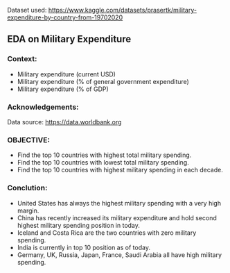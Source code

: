 Dataset used: https://www.kaggle.com/datasets/prasertk/military-expenditure-by-country-from-19702020

## EDA on Military Expenditure

### Context:

 - Military expenditure (current USD)
 - Military expenditure (% of general government expenditure)
 - Military expenditure (% of GDP)

### Acknowledgements:

Data source: https://data.worldbank.org

### OBJECTIVE:
 - Find the top 10 countries with highest total military spending.
 - Find the top 10 countries with lowest total military spending.
 - Find the top 10 countries with highest military spending in each decade.

### Conclution:

 - United States has always the highest military spending with a very high margin.
 - China has recently increased its military expenditure and hold second highest military spending position in today.
 - Iceland and Costa Rica are the two countries with zero military spending.
 - India is currently in top 10 position as of today.
 - Germany, UK, Russia, Japan, France, Saudi Arabia all have high military spending.

